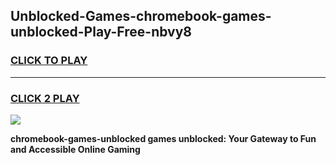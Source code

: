 
## Unblocked-Games-chromebook-games-unblocked-Play-Free-nbvy8
<h3>
<a href="https://premium76.site?title=chromebook-games-unblocked&ref=22A">CLICK TO PLAY</a></h3>
<hr>

<h3>
<a href="https://premium76.site?title=chromebook-games-unblocked&ref=22A">CLICK 2 PLAY</a>
  
</h3>

<a href="https://premium76.site?title=chromebook-games-unblocked&ref=22A"><img src="https://clearcache.store/games.png"></a>


**chromebook-games-unblocked games unblocked: Your Gateway to Fun and Accessible Online Gaming**
